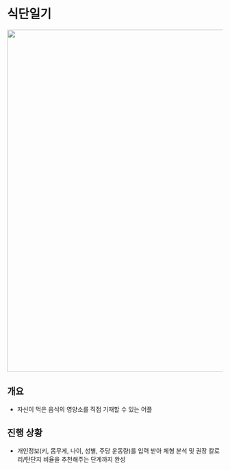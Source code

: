 # 식단일기
<img width="800" src="https://user-images.githubusercontent.com/75155066/100526034-bef84180-3208-11eb-9c0b-942d7975f6e0.png">

## 개요
- 자신이 먹은 음식의 영양소를 직접 기재할 수 있는 어플

## 진행 상황
- 개인정보(키, 몸무게, 나이, 성별, 주당 운동량)를 입력 받아 체형 분석 및 권장 칼로리/탄단지 비율을 추천해주는 단계까지 완성
